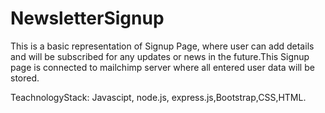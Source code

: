 # NewsletterSignup

This is a basic representation of Signup Page, where user can add details and will be subscribed for any updates or news in the future.This Signup page is connected 
to mailchimp server where all entered user data will be stored.

TeachnologyStack: Javascipt, node.js, express.js,Bootstrap,CSS,HTML.
